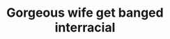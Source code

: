 ---
layout: post
title: Gorgeous wife get banged interracial
duration: '10:13'
view: 202
rate: 2
video: 'https://flashservice.xvideos.com/embedframe/19841957'
priority: 0.9
changefreq: daily
---